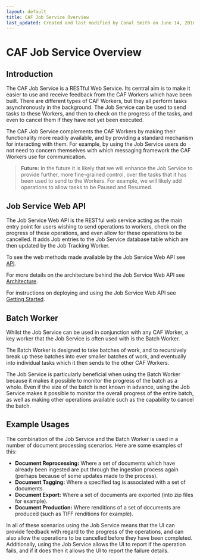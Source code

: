```yaml
---
layout: default
title: CAF Job Service Overview
last_updated: Created and last modified by Conal Smith on June 14, 2016
---
```


# CAF Job Service Overview

## Introduction

The CAF Job Service is a RESTful Web Service.  Its central aim is to make it easier to use and receive feedback from the CAF Workers which have been built.  There are different types of CAF Workers, but they all perform tasks asynchronously in the background.  The Job Service can be used to send tasks to these Workers, and then to check on the progress of the tasks, and even to cancel them if they have not yet been executed.

The CAF Job Service complements the CAF Workers by making their functionality more readily available, and by providing a standard mechanism for interacting with them.  For example, by using the Job Service users do not need to concern themselves with which messaging framework the CAF Workers use for communication.

> **Future:** In the future it is likely that we will enhance the Job Service to provide further, more fine-grained control, over the tasks that it has been used to send to the Workers.  For example, we will likely add operations to allow tasks to be Paused and Resumed.

## Job Service Web API

The Job Service Web API is the RESTful web service acting as the main entry point for users wishing to send operations to workers, check on the progress of these operations, and even allow for these operations to be cancelled. It adds Job entries to the Job Service database table which are then updated by the Job Tracking Worker.

To see the web methods made available by the Job Service Web API see [API](https://github.hpe.com/caf/job-service-container/blob/develop/docs/en-us/API.md).

For more details on the architecture behind the Job Service Web API see [Architecture](https://github.hpe.com/caf/job-service-container/blob/develop/docs/en-us/Architecture.md).

For instructions on deploying and using the Job Service Web API see [Getting Started](https://github.hpe.com/caf/job-service-container/blob/develop/docs/en-us/Getting-Started.md).

## Batch Worker

Whilst the Job Service can be used in conjunction with any CAF Worker, a key worker that the Job Service is often used with is the Batch Worker.

The Batch Worker is designed to take batches of work, and to recursively break up these batches into ever smaller batches of work, and eventually into individual tasks which it then sends to the other CAF Workers.

The Job Service is particularly beneficial when using the Batch Worker because it makes it possible to monitor the progress of the batch as a whole.  Even if the size of the batch is not known in advance, using the Job Service makes it possible to monitor the overall progress of the entire batch, as well as making other operations available such as the capability to cancel the batch.

## Example Usages
The combination of the Job Service and the Batch Worker is used in a number of document processing scenarios.  Here are some examples of this:

- **Document Reprocessing:** Where a set of documents which have already been ingested are put through the ingestion process again (perhaps because of some updates made to the process).
- **Document Tagging:** Where a specified tag is associated with a set of documents.
- **Document Export:** Where a set of documents are exported (into zip files for example).
- **Document Production:** Where renditions of a set of documents are produced (such as TIFF renditions for example).

In all of these scenarios using the Job Service means that the UI can provide feedback with regard to the progress of the operations, and can also allow the operations to be cancelled before they have been completed.  Additionally, using the Job Service allows the UI to report if the operation fails, and if it does then it allows the UI to report the failure details.
